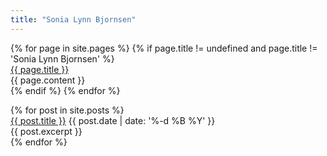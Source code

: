 ```yaml
---
title: "Sonia Lynn Bjornsen"
---
```


<div id="main-content">
  {% for page in site.pages %}
    {% if page.title != undefined and page.title != 'Sonia Lynn Bjornsen' %}
      <a name="{{ page.slug }}" id="{{ page.slug }}"></a>
      <div class="block {{ page.slug }}">
        <a href="{{ site.url }}/#{{ page.slug }}">{{ page.title }}</a>
        <div>{{ page.content }}</div>
      </div>
    {% endif %}
  {% endfor %}

  <a name="news" id="news"></a>
  <div class="block news">
    {% for post in site.posts %}
      <a name="{{ post.slug }}" id="{{ post.slug }}"></a>
      <div>
        <a href="{{ site.url }}/#{{ post.slug }}">{{ post.title }}</a>
        <time datetime="{{ post.date | date: '%Y-%m-%d' }}">{{ post.date | date: '%-d %B %Y' }}</time>
        <div>{{ post.excerpt }}</div>
      </div>
    {% endfor %}
  </div>
</div>
